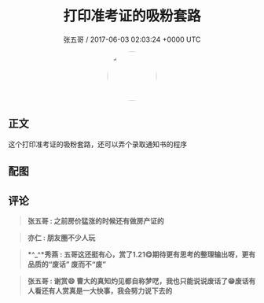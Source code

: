<h1 align="center">打印准考证的吸粉套路</h1>
<p align="center">
    <a>张五哥 / 2017-06-03 02:03:24 &#43;0000 UTC</a>
</p>

<div align="center">
    <img src="https://images.zsxq.com/FgG0X9EnxRQVlX6M5uH1Ftrc3KNv?e=1590940799&amp;token=kIxbL07-8jAj8w1n4s9zv64FuZZNEATmlU_Vm6zD:W5htuLUMsu-oyJkDnSBmlG6Sdd0=" width="100" height="100" style="border:1px solid;border-radius:50%; color:#ffffff"/>
</div>

## 正文

<div>
  
这个打印准考证的吸粉套路，还可以弄个录取通知书的程序

</div>

## 配图
<div class="image" align="center">

</div>

## 评论

<div align="left">
<div>

<blockquote >
<span> <strong>张五哥 : 之前房价猛涨的时候还有做房产证的 </strong></span>
</blockquote>

<blockquote >
<span> <strong>亦仁 : 朋友圈不少人玩 </strong></span>
</blockquote>

<blockquote >
<span> <strong>*^_^*秀燕 : 五哥这还挺有心，赏了1.21😋期待更有思考的整理输出呀，更有品质的“废话” 废而不“废” </strong></span>
</blockquote>

<blockquote >
<span> <strong>张五哥 : 谢赏😄 曹大的真知灼见都自称梦呓，我也只能说说废话了😁废话有人看还有人赏真是一大快事，我会努力说下去的 </strong></span>
</blockquote>

</div>
</div>
